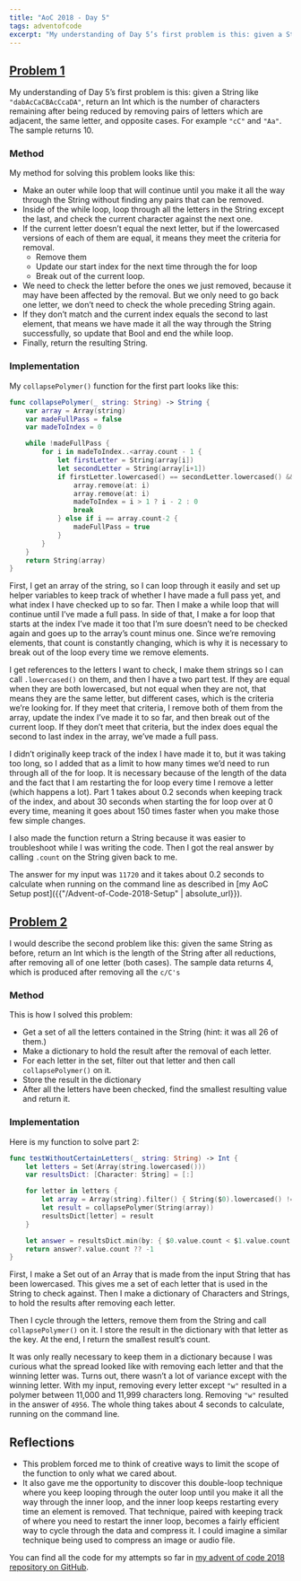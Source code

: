 ```yaml
---
title: "AoC 2018 - Day 5"
tags: adventofcode
excerpt: "My understanding of Day 5’s first problem is this: given a String like `\"dabAcCaCBAcCcaDA\"`, return an Int which is the number of characters remaining after being reduced by removing pairs of letters which are adjacent, the same letter, and opposite cases."
---
```

## [Problem 1](https://adventofcode.com/2018/day/5)
My understanding of Day 5’s first problem is this: given a String like `"dabAcCaCBAcCcaDA"`, return an Int which is the number of characters remaining after being reduced by removing pairs of letters which are adjacent, the same letter, and opposite cases. For example `"cC"` and `"Aa"`. The sample returns 10.

### Method
My method for solving this problem looks like this:
- Make an outer while loop that will continue until you make it all the way through the String without finding any pairs that can be removed.
- Inside of the while loop, loop through all the letters in the String except the last, and check the current character against the next one.
- If the current letter doesn’t equal the next letter, but if the lowercased versions of each of them are equal, it means they meet the criteria for removal.
	- Remove them
	- Update our start index for the next time through the for loop
	- Break out of the current loop.
- We need to check the letter before the ones we just removed, because it may have been affected by the removal. But we only need to go back one letter, we don’t need to check the whole preceding String again.
- If they don’t match and the current index equals the second to last element, that means we have made it all the way through the String successfully, so update that Bool and end the while loop.
- Finally, return the resulting String.

### Implementation
My `collapsePolymer()` function for the first part looks like this:
```swift
func collapsePolymer(_ string: String) -> String {
    var array = Array(string)
    var madeFullPass = false
    var madeToIndex = 0

    while !madeFullPass {
        for i in madeToIndex..<array.count - 1 {
            let firstLetter = String(array[i])
            let secondLetter = String(array[i+1])
            if firstLetter.lowercased() == secondLetter.lowercased() && firstLetter != secondLetter {
                array.remove(at: i)
                array.remove(at: i)
                madeToIndex = i > 1 ? i - 2 : 0
                break
            } else if i == array.count-2 {
                madeFullPass = true
            }
        }
    }
    return String(array)
}
```
First, I get an array of the string, so I can loop through it easily and set up helper variables to keep track of whether I have made a full pass yet, and what index I have checked up to so far. Then I make a while loop that will continue until I’ve made a full pass. In side of that, I make a for loop that starts at the index I’ve made it too that I’m sure doesn’t need to be checked again and goes up to the array’s count minus one. Since we’re removing elements, that count is constantly changing, which is why it is necessary to break out of the loop every time we remove elements.

I get references to the letters I want to check, I make them strings so I can call `.lowercased()` on them, and then I have a two part test. If they are equal when they are both lowercased, but not equal when they are not, that means they are the same letter, but different cases, which is the criteria we’re looking for. If they meet that criteria, I remove both of them from the array, update the index I’ve made it to so far, and then break out of the current loop. If they don’t meet that criteria, but the index does equal the second to last index in the array, we’ve made a full pass.

I didn’t originally keep track of the index I have made it to, but it was taking too long, so I added that as a limit to how many times we’d need to run through all of the for loop. It is necessary because of the length of the data and the fact that I am restarting the for loop every time I remove a letter (which happens a lot). Part 1 takes about 0.2 seconds when keeping track of the index, and about 30 seconds when starting the for loop over at 0 every time, meaning it goes about 150 times faster when you make those few simple changes.

I also made the function return a String because it was easier to troubleshoot while I was writing the code. Then I got the real answer by calling `.count` on the String given back to me.

The answer for my input was `11720` and it takes about 0.2 seconds to calculate when running on the command line as described in [my AoC Setup post]({{"/Advent-of-Code-2018-Setup" | absolute_url}}).

## [Problem 2](https://adventofcode.com/2018/day/5#part2)
I would describe the second problem like this: given the same String as before, return an Int which is the length of the String after all reductions, after removing all of one letter (both cases). The sample data returns 4, which is produced after removing all the `c/C's`

### Method
This is how I solved this problem:
- Get a set of all the letters contained in the String (hint: it was all 26 of them.)
- Make a dictionary to hold the result after the removal of each letter.
- For each letter in the set, filter out that letter and then call `collapsePolymer()` on it.
- Store the result in the dictionary
- After all the letters have been checked, find the smallest resulting value and return it.

### Implementation
Here is my function to solve part 2:
```swift
func testWithoutCertainLetters(_ string: String) -> Int {
    let letters = Set(Array(string.lowercased()))
    var resultsDict: [Character: String] = [:]

    for letter in letters {
        let array = Array(string).filter() { String($0).lowercased() != String(letter) }
        let result = collapsePolymer(String(array))
        resultsDict[letter] = result
    }

    let answer = resultsDict.min(by: { $0.value.count < $1.value.count })
    return answer?.value.count ?? -1
}
```
First, I make a Set out of an Array that is made from the input String that has been lowercased. This gives me a set of each letter that is used in the String to check against. Then I make a dictionary of Characters and Strings, to hold the results after removing each letter.

Then I cycle through the letters, remove them from the String and call `collapsePolymer()` on it. I store the result in the dictionary with that letter as the key. At the end, I return the smallest result’s count.

It was only really necessary to keep them in a dictionary because I was curious what the spread looked like with removing each letter and that the winning letter was. Turns out, there wasn’t a lot of variance except with the winning letter. With my input, removing every letter except `"w"` resulted in a polymer between 11,000 and 11,999 characters long. Removing `"w"` resulted in the answer of `4956`. The whole thing takes about 4 seconds to calculate, running on the command line.

## Reflections
- This problem forced me to think of creative ways to limit the scope of the function to only what we cared about.
- It also gave me the opportunity to discover this double-loop technique where you keep looping through the outer loop until you make it all the way through the inner loop, and the inner loop keeps restarting every time an element is removed. That technique, paired with keeping track of where you need to restart the inner loop, becomes a fairly efficient way to cycle through the data and compress it. I could imagine a similar technique being used to compress an image or audio file.

You can find all the code for my attempts so far in [my advent of code 2018 repository on GitHub](https://github.com/dillon-mce/advent-of-code-2018).
